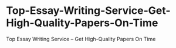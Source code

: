 # Top-Essay-Writing-Service-Get-High-Quality-Papers-On-Time
Top Essay Writing Service – Get High-Quality Papers On Time
